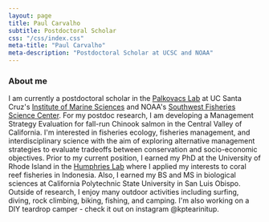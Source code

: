 ```yaml
---
layout: page
title: Paul Carvalho
subtitle: Postdoctoral Scholar
css: "/css/index.css"
meta-title: "Paul Carvalho"
meta-description: "Postdoctoral Scholar at UCSC and NOAA"
---
```


### About me

I am currently a postdoctoral scholar in the [Palkovacs Lab](https://palkovacs.eeb.ucsc.edu/) at UC Santa Cruz's [Institute of Marine Sciences](https://ims.ucsc.edu/) and NOAA's [Southwest Fisheries Science Center](https://www.fisheries.noaa.gov/about/southwest-fisheries-science-center). For my postdoc research, I am developing a Management Strategy Evaluation for fall-run Chinook salmon in the Central Valley of California. I'm interested in fisheries ecology, fisheries management, and interdisciplinary science with the aim of exploring alternative management strategies to evaluate tradeoffs between conservation and socio-economic objectives. Prior to my current position, I earned my PhD at the University of Rhode Island in the [Humphries Lab](http://ahumphrieslab.com/) where I applied my interests to coral reef fisheries in Indonesia. Also, I earned my BS and MS in biological sciences at California Polytechnic State University in San Luis Obispo. Outside of research, I enjoy many outdoor activities including surfing, diving, rock climbing, biking, fishing, and camping. I'm also working on a DIY teardrop camper - check it out on instagram @kptearinitup.
